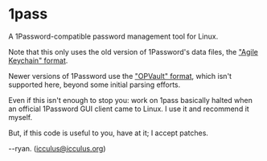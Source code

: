 # 1pass

A 1Password-compatible password management tool for Linux.

Note that this only uses the old version of 1Password's data files, the
["Agile Keychain" format](https://support.1password.com/cs/agile-keychain-design/).

Newer versions of 1Password use the
["OPVault" format](https://support.1password.com/opvault-design/), which
isn't supported here, beyond some initial parsing efforts.

Even if this isn't enough to stop you: work on 1pass basically halted when
an official 1Password GUI client came to Linux. I use it and recommend it myself.

But, if this code is useful to you, have at it; I accept patches.

--ryan. (icculus@icculus.org)

